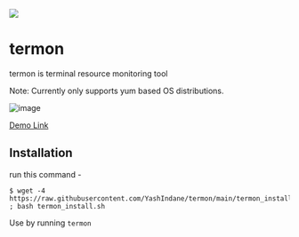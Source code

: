 ![](https://img.shields.io/badge/-BASH-yellowgreen?style=flat&logo=shell)

# termon

termon is terminal resource monitoring tool

Note: Currently only supports yum based OS distributions.

![image](https://user-images.githubusercontent.com/53041219/207021963-b02dd03a-a6e2-43a7-be3b-c15b529c2f75.png)

[Demo Link](https://www.linkedin.com/posts/yash-indane-aa6534179_bashshellscripting-shellscripting-bash-activity-6796084108373176320-hxQ1)

## Installation

run this command -

```
$ wget -4 https://raw.githubusercontent.com/YashIndane/termon/main/termon_install.sh ; bash termon_install.sh
```

Use by running `termon`
